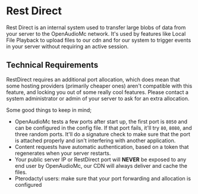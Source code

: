 [//]: # (TITLE:Rest Direct)
[//]: # (DESCRIPTION:Rest Direct for CDN and external Api routing)
[//]: # (TAGS:configuration,config,data,yml,technical)

# Rest Direct
Rest Direct is an internal system used to transfer large blobs of data from your server to the OpenAudioMc network. It's used by features like Local File Playback to upload files to our cdn and for our system to trigger events in your server without requiring an active session.

## Technical Requirements
RestDirect requires an additional port allocation, which does mean that some hosting providers (primarily cheaper ones) aren't compatible with this feature, and locking you out of some really cool features. Please contact a system administrator or admin of your server to ask for an extra allocation.

Some good things to keep in mind;
 - OpenAudioMc tests a few ports after start up, the first port is `8050` and can be configured in the config file. If that port fails, it'll try `80`, `8080`, and three random ports. It'll do a signature check to make sure that the port is attached properly and isn't interfering with another application.
 - Content requests have automatic authentication, based on a token that regenerates when your server restarts.
 - Your public server IP or RestDirect port will **NEVER** be exposed to any end user by OpenAudioMc, our CDN will always deliver and cache the files.
 - Pterodactyl users: make sure that your port forwarding and allocation is configured